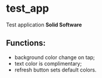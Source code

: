 # test_app

Test application **Solid Software**

## Functions:
- background color change on tap;
- text color is complimentary;
- refresh button sets default colors.
